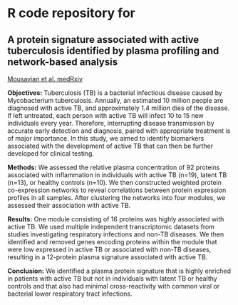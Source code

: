 # R code repository for 

## A protein signature associated with active tuberculosis identified by plasma profiling and network-based analysis

[Mousavian et al. medRxiv](https://www.medrxiv.org/content/medrxiv/early/2022/04/22/2022.04.22.22274170.full.pdf)

**Objectives:** Tuberculosis (TB) is a bacterial infectious disease caused by Mycobacterium
tuberculosis. Annually, an estimated 10 million people are diagnosed with active TB, and
approximately 1.4 million dies of the disease. If left untreated, each person with active TB
will infect 10 to 15 new individuals every year. Therefore, interrupting disease transmission
by accurate early detection and diagnosis, paired with appropriate treatment is of major
importance. In this study, we aimed to identify biomarkers associated with the development
of active TB that can then be further developed for clinical testing.

**Methods:** We assessed the relative plasma concentration of 92 proteins associated with
inflammation in individuals with active TB (n=19), latent TB (n=13), or healthy controls
(n=10). We then constructed weighted protein co-expression networks to reveal correlations
between protein expression profiles in all samples. After clustering the networks into four
modules, we assessed their association with active TB.

**Results:** One module consisting of 16 proteins was highly associated with active TB. We
used multiple independent transcriptomic datasets from studies investigating respiratory
infections and non-TB diseases. We then identified and removed genes encoding proteins
within the module that were low expressed in active TB or associated with non-TB diseases,
resulting in a 12-protein plasma signature associated with active TB.

**Conclusion:** We identified a plasma protein signature that is highly enriched in patients with
active TB but not in individuals with latent TB or healthy controls and that also had minimal
cross-reactivity with common viral or bacterial lower respiratory tract infections. 

